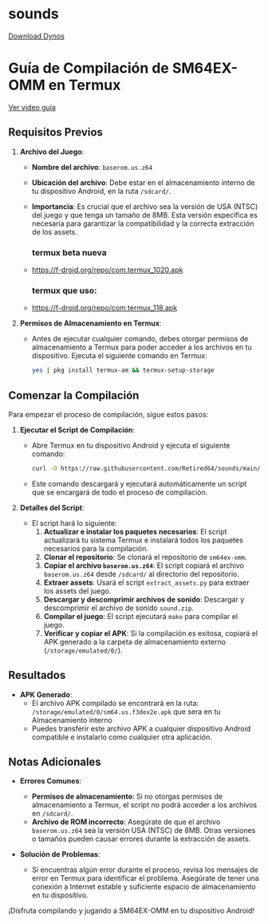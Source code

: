 # sounds
[Download Dynos](https://github.com/Retired64/sounds/raw/main/L_is_in_Odyssey_.zip)
# Guía de Compilación de SM64EX-OMM en Termux
[Ver video guía](https://youtu.be/k5EGZrfopFY)

## Requisitos Previos

1. **Archivo del Juego**:
   - **Nombre del archivo**: `baserom.us.z64`
   - **Ubicación del archivo**: Debe estar en el almacenamiento interno de tu dispositivo Android, en la ruta `/sdcard/`.
   - **Importancia**: Es crucial que el archivo sea la versión de USA (NTSC) del juego y que tenga un tamaño de 8MB. Esta versión específica es necesaria para garantizar la compatibilidad y la correcta extracción de los assets.
     
     ### termux beta nueva
     
   - https://f-droid.org/repo/com.termux_1020.apk

     ### termux que uso:
   - https://f-droid.org/repo/com.termux_118.apk

2. **Permisos de Almacenamiento en Termux**:
   - Antes de ejecutar cualquier comando, debes otorgar permisos de almacenamiento a Termux para poder acceder a los archivos en tu dispositivo. Ejecuta el siguiente comando en Termux:
     ```sh
     yes | pkg install termux-am && termux-setup-storage
     ```

## Comenzar la Compilación

Para empezar el proceso de compilación, sigue estos pasos:

1. **Ejecutar el Script de Compilación**:
   - Abre Termux en tu dispositivo Android y ejecuta el siguiente comando:
     ```sh
     curl -O https://raw.githubusercontent.com/Retired64/sounds/main/omm.sh && bash omm.sh
     ```
   - Este comando descargará y ejecutará automáticamente un script que se encargará de todo el proceso de compilación.

2. **Detalles del Script**:
   - El script hará lo siguiente:
     1. **Actualizar e instalar los paquetes necesarios**: El script actualizará tu sistema Termux e instalará todos los paquetes necesarios para la compilación.
     2. **Clonar el repositorio**: Se clonará el repositorio de `sm64ex-omm`.
     3. **Copiar el archivo `baserom.us.z64`**: El script copiará el archivo `baserom.us.z64` desde `/sdcard/` al directorio del repositorio.
     4. **Extraer assets**: Usará el script `extract_assets.py` para extraer los assets del juego.
     5. **Descargar y descomprimir archivos de sonido**: Descargar y descomprimir el archivo de sonido `sound.zip`.
     6. **Compilar el juego**: El script ejecutará `make` para compilar el juego.
     7. **Verificar y copiar el APK**: Si la compilación es exitosa, copiará el APK generado a la carpeta de almacenamiento externo (`/storage/emulated/0/`).

## Resultados

- **APK Generado**:
  - El archivo APK compilado se encontrará en la ruta: `/storage/emulated/0/sm64.us.f3dex2e.apk`
    que sera en tu Almacenamiento interno 
  - Puedes transferir este archivo APK a cualquier dispositivo Android compatible e instalarlo como cualquier otra aplicación.

## Notas Adicionales

- **Errores Comunes**:
  - **Permisos de almacenamiento**: Si no otorgas permisos de almacenamiento a Termux, el script no podrá acceder a los archivos en `/sdcard/`.
  - **Archivo de ROM incorrecto**: Asegúrate de que el archivo `baserom.us.z64` sea la versión USA (NTSC) de 8MB. Otras versiones o tamaños pueden causar errores durante la extracción de assets.

- **Solución de Problemas**:
  - Si encuentras algún error durante el proceso, revisa los mensajes de error en Termux para identificar el problema. Asegúrate de tener una conexión a Internet estable y suficiente espacio de almacenamiento en tu dispositivo.

¡Disfruta compilando y jugando a SM64EX-OMM en tu dispositivo Android!
